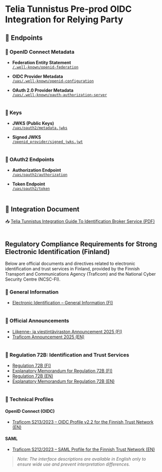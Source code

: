 # Telia Tunnistus Pre-prod OIDC Integration for Relying Party

## 📌 Endpoints

### 🔐 OpenID Connect Metadata

- **Federation Entity Statement**  
  [`/.well-known/openid-federation`](https://tunnistus-pp.telia.fi/.well-known/openid-federation)

- **OIDC Provider Metadata**  
  [`/uas/.well-known/openid-configuration`](https://tunnistus-pp.telia.fi/uas/.well-known/openid-configuration)

- **OAuth 2.0 Provider Metadata**  
  [`/uas/.well-known/oauth-authorization-server`](https://tunnistus-pp.telia.fi/uas/.well-known/oauth-authorization-server)
<br/><br/>
### 🔑 Keys

- **JWKS (Public Keys)**  
  [`/uas/oauth2/metadata.jwks`](https://tunnistus-pp.telia.fi/uas/oauth2/metadata.jwks)

- **Signed JWKS**  
  [`/openid_provider/signed_jwks.jwt`](https://tunnistus-pp.telia.fi/openid_provider/signed_jwks.jwt)
<br/><br/>
### 🔁 OAuth2 Endpoints

- **Authorization Endpoint**  
  [`/uas/oauth2/authorization`](https://tunnistus-pp.telia.fi/uas/oauth2/authorization)

- **Token Endpoint**  
  [`/uas/oauth2/token`](https://tunnistus-pp.telia.fi/uas/oauth2/token)
<br/><br/>
## 📄 Integration Document

📥 [Telia Tunnistus Integration Guide To Identification Broker Service (PDF)](files/Telia%20Tunnistus%20-%20Integration%20guide%20to%20identification%20broker%20service%20v2.29.pdf)
<br/><br/>

## Regulatory Compliance Requirements for Strong Electronic Identification (Finland)

Below are official documents and directives related to electronic identification and trust services in Finland, provided by the Finnish Transport and Communications Agency (Traficom) and the National Cyber Security Centre (NCSC-FI).

### 🔐 General Information

- [Electronic Identification – General Information (FI)](https://www.kyberturvallisuuskeskus.fi/fi/toimintamme/saantely-ja-valvonta/sahkoinen-tunnistaminen)
<br/><br/>

### 📢 Official Announcements

- [Liikenne- ja viestintäviraston Announcement 2025 (FI)](https://www.kyberturvallisuuskeskus.fi/sites/default/files/media/file/Liikenne-ja_viestint%C3%A4viraston_tiedote_2025.pdf)
- [Traficom Announcement 2025 (EN)](https://www.kyberturvallisuuskeskus.fi/sites/default/files/media/file/Traficom_Announcement_2025_EN.pdf)
<br/><br/>

### 📘 Regulation 72B: Identification and Trust Services

- [Regulation 72B (FI)](https://www.kyberturvallisuuskeskus.fi/sites/default/files/media/file/M72B_2022_M%C3%84%C3%84R%C3%84YS_72B_tunnistus-_ja_luottamuspalvelut_julkaistu.pdf)
- [Explanatory Memorandum for Regulation 72B (FI)](https://www.kyberturvallisuuskeskus.fi/sites/default/files/media/file/M72B_2022_M%C3%84%C3%84R%C3%84YS_72B_tunnistus-_ja_luottamuspalvelut_PERUSTELUMUISTIO.pdf)
- [Regulation 72B (EN)](https://www.kyberturvallisuuskeskus.fi/sites/default/files/media/file/M72B_2022_M%C3%84%C3%84R%C3%84YS_72B_tunnistus-_ja_luottamuspalvelut_ENG_julkaistu.pdf)
- [Explanatory Memorandum for Regulation 72B (EN)](https://www.kyberturvallisuuskeskus.fi/sites/default/files/media/file/M72B_2022_M%C3%84%C3%84R%C3%84YS_72B_tunnistus-_ja_luottamuspalvelut_PERUSTELUMUISTIO_ENG.pdf)
<br/><br/>

### 🔧 Technical Profiles

#### OpenID Connect (OIDC)

- [Traficom S213/2023 – OIDC Profile v2.2 for the Finnish Trust Network (EN)](https://www.kyberturvallisuuskeskus.fi/sites/default/files/media/file/Traficom_S213_2023_OIDC_Profile_v2_2_for_the_Finnish_Trust_Network_EN.pdf)

#### SAML

- [Traficom S212/2023 – SAML Profile for the Finnish Trust Network (EN)](https://www.kyberturvallisuuskeskus.fi/sites/default/files/media/file/Traficom_S212_2023_SAML_Profile_for_the_Finnish_Trust_Network_EN.pdf)

> _Note: The interface descriptions are available in English only to ensure wide use and prevent interpretation differences._
